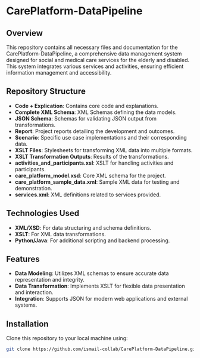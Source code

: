 # CarePlatform-DataPipeline

## Overview
This repository contains all necessary files and documentation for the CarePlatform-DataPipeline, a comprehensive data management system designed for social and medical care services for the elderly and disabled. This system integrates various services and activities, ensuring efficient information management and accessibility.

## Repository Structure
- **Code + Explication**: Contains core code and explanations.
- **Complete XML Schema**: XML Schemas defining the data models.
- **JSON Schema**: Schemas for validating JSON output from transformations.
- **Report**: Project reports detailing the development and outcomes.
- **Scenario**: Specific use case implementations and their corresponding data.
- **XSLT Files**: Stylesheets for transforming XML data into multiple formats.
- **XSLT Transformation Outputs**: Results of the transformations.
- **activities_and_participants.xsl**: XSLT for handling activities and participants.
- **care_platform_model.xsd**: Core XML schema for the project.
- **care_platform_sample_data.xml**: Sample XML data for testing and demonstration.
- **services.xml**: XML definitions related to services provided.

## Technologies Used
- **XML/XSD**: For data structuring and schema definitions.
- **XSLT**: For XML data transformations.
- **Python/Java**: For additional scripting and backend processing.

## Features
- **Data Modeling**: Utilizes XML schemas to ensure accurate data representation and integrity.
- **Data Transformation**: Implements XSLT for flexible data presentation and interaction.
- **Integration**: Supports JSON for modern web applications and external systems.

## Installation
Clone this repository to your local machine using:
```bash
git clone https://github.com/ismail-collab/CarePlatform-DataPipeline.git
